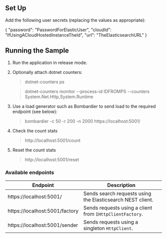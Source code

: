 ## Set Up

Add the following user secrets (replacing the values as appropriate):

{
  "password": "PasswordForElasticUser",
  "cloudId": "IfUsingACloudHostedInstanceTheId",
  "url": "TheElasticsearchURL"
}

## Running the Sample

1. Run the application in release mode.
2. Optionally attach dotnet counters:
    > dotnet-counters ps

    > dotnet-counters monitor --process-id IDFROMPS --counters System.Net.Http,System.Runtime
3. Use a load generator such as Bombardier to send load to the required endpoint (see below):
    > bombardier -c 50 -r 200 -n 2000 https://localhost:5001/
4. Check the count stats
    > http://localhost:5001/count
5. Reset the count stats
    > http://localhost:5001/reset

### Available endpoints

| Endpoint                       | Description                                                |
|--------------------------------|------------------------------------------------------------|
| https://localhost:5001/        | Sends search requests using the Elasticsearch NEST client. |
| https://localhost:5001/factory | Sends requests using a client from `IHttpClientFactory`.   |
| https://localhost:5001/sender  | Sends requests using a singleton `HttpClient`.             |
